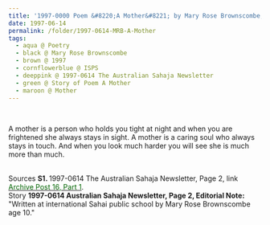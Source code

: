 ```yaml
---
title: '1997-0000 Poem &#8220;A Mother&#8221; by Mary Rose Brownscombe, ISPS from 1997-0614 The Australian Sahaja Newsletter, Page 2'
date: 1997-06-14
permalink: /folder/1997-0614-MRB-A-Mother
tags:
  - aqua @ Poetry
  - black @ Mary Rose Brownscombe
  - brown @ 1997
  - cornflowerblue @ ISPS
  - deeppink @ 1997-0614 The Australian Sahaja Newsletter
  - green @ Story of Poem A Mother
  - maroon @ Mother
---
```


<br>

<p>
A mother is a person who holds you tight at night
and when you are frightened she always stays in sight.
A mother is a caring soul
who always stays in touch.
And when you look much harder you will see
she is much more than much.<br>
</p>

<br>

<wave-list>
<list-title color="DarkSeaGreen" width="55">Sources</list-title>
  <list-item color="BlanchedAlmond"  width="280"><b>S1. </b> 1997-0614 The Australian Sahaja Newsletter, Page 2, link </font> <a href="https://seven-teams.github.io/archives/2023/1214"><font color="DarkGreen">Archive Post 16, Part 1</font></a>.</list-item>
</wave-list>

<br>

<wave-list>
<list-title color="DarkSeaGreen" width="40">Story</list-title>
  <list-item color="BlanchedAlmond"  width="280"><b>1997-0614 Australian Sahaja Newsletter, Page 2, Editorial Note:</b> "Written at international Sahai public school by Mary Rose Brownscombe age 10."</list-item>
</wave-list>